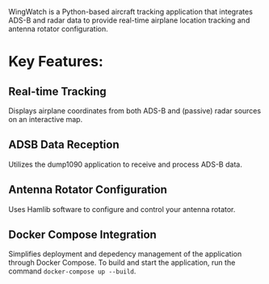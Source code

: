 WingWatch is a Python-based aircraft tracking application that integrates ADS-B and radar data to provide real-time airplane location tracking and antenna rotator configuration.

# Key Features:
## Real-time Tracking 
Displays airplane coordinates from both ADS-B and (passive) radar sources on an interactive map.
## ADSB Data Reception 
Utilizes the dump1090 application to receive and process ADS-B data.
## Antenna Rotator Configuration
Uses Hamlib software to configure and control your antenna rotator.
## Docker Compose Integration
Simplifies deployment and depedency management of the application through Docker Compose. To build and start the application, run the command `docker-compose up --build`.

